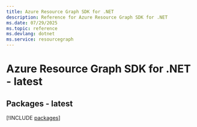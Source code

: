 ```yaml
---
title: Azure Resource Graph SDK for .NET
description: Reference for Azure Resource Graph SDK for .NET
ms.date: 07/29/2025
ms.topic: reference
ms.devlang: dotnet
ms.service: resourcegraph
---
```

# Azure Resource Graph SDK for .NET - latest
## Packages - latest
[!INCLUDE [packages](resource-graph-index.md)]
